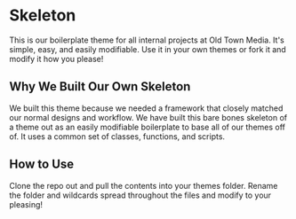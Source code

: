 # Skeleton

This is our boilerplate theme for all internal projects at Old Town Media. It's simple, easy, and easily modifiable. Use it in your own themes or fork it and modify it how you please!

## Why We Built Our Own Skeleton

We built this theme because we needed a framework that closely matched our normal designs and workflow. We have built this bare bones skeleton of a theme out as an easily modifiable boilerplate to base all of our themes off of. It uses a common set of classes, functions, and scripts.

## How to Use

Clone the repo out and pull the contents into your themes folder. Rename the folder and wildcards spread throughout the files and modify to your pleasing!